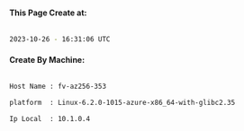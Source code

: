 
   
#### This Page Create at:

```bash

2023-10-26 - 16:31:06 UTC

```

#### Create By Machine:

```bash

Host Name : fv-az256-353

platform  : Linux-6.2.0-1015-azure-x86_64-with-glibc2.35

Ip Local  : 10.1.0.4

```

